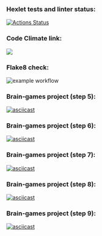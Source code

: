 ### Hexlet tests and linter status:
[![Actions Status](https://github.com/MarsBroshok96/python-project-lvl1/workflows/hexlet-check/badge.svg)](https://github.com/MarsBroshok96/python-project-lvl1/actions)
### Code Climate link:
<a href="https://codeclimate.com/github/MarsBroshok96/python-project-lvl1/maintainability"><img src="https://api.codeclimate.com/v1/badges/002ee9011a43cf756ee8/maintainability" /></a>
### Flake8 check:
![example workflow](https://github.com/MarsBroshok96/python-project-lvl1/actions/workflows/linter-check.yml/badge.svg)
### Brain-games project (step 5):
[![asciicast](https://asciinema.org/a/XPHImdTJi6CuW9B7isc7t3xEW.svg)](https://asciinema.org/a/XPHImdTJi6CuW9B7isc7t3xEW)
### Brain-games project (step 6):
[![asciicast](https://asciinema.org/a/cllbFvKEE3Eit57L2oT5VsQkp.svg)](https://asciinema.org/a/cllbFvKEE3Eit57L2oT5VsQkp)
### Brain-games project (step 7):
[![asciicast](https://asciinema.org/a/xja5oNZhaM4WlnguoPlxPnsW8.svg)](https://asciinema.org/a/xja5oNZhaM4WlnguoPlxPnsW8)
### Brain-games project (step 8):
[![asciicast](https://asciinema.org/a/ffUyKFGyP0ZNZ6PiPHhu876O9.svg)](https://asciinema.org/a/ffUyKFGyP0ZNZ6PiPHhu876O9)
### Brain-games project (step 9):
[![asciicast](https://asciinema.org/a/ZixBiMdbGLIjjIWshRytEJYCd.svg)](https://asciinema.org/a/ZixBiMdbGLIjjIWshRytEJYCd)
